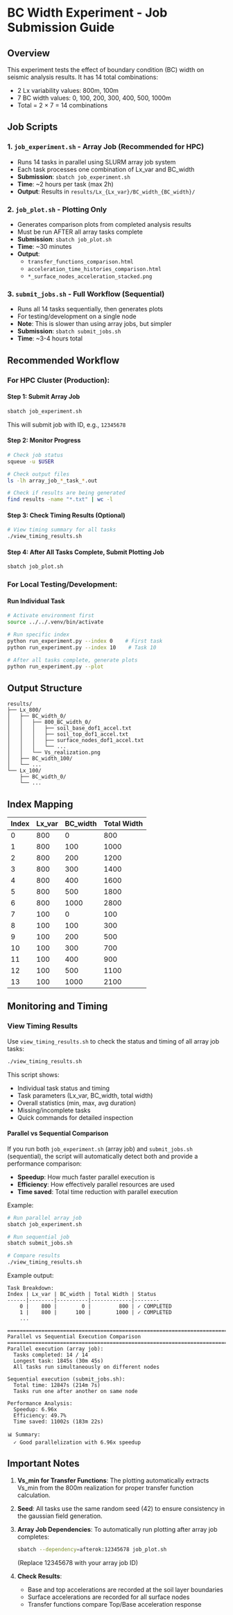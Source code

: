# BC Width Experiment - Job Submission Guide

## Overview
This experiment tests the effect of boundary condition (BC) width on seismic analysis results. It has 14 total combinations:
- 2 Lx variability values: 800m, 100m
- 7 BC width values: 0, 100, 200, 300, 400, 500, 1000m
- Total = 2 × 7 = 14 combinations

## Job Scripts

### 1. `job_experiment.sh` - Array Job (Recommended for HPC)
- Runs 14 tasks in parallel using SLURM array job system
- Each task processes one combination of Lx_var and BC_width
- **Submission**: `sbatch job_experiment.sh`
- **Time**: ~2 hours per task (max 2h)
- **Output**: Results in `results/Lx_{Lx_var}/BC_width_{BC_width}/`

### 2. `job_plot.sh` - Plotting Only
- Generates comparison plots from completed analysis results
- Must be run AFTER all array tasks complete
- **Submission**: `sbatch job_plot.sh`
- **Time**: ~30 minutes
- **Output**:
  - `transfer_functions_comparison.html`
  - `acceleration_time_histories_comparison.html`
  - `*_surface_nodes_acceleration_stacked.png`

### 3. `submit_jobs.sh` - Full Workflow (Sequential)
- Runs all 14 tasks sequentially, then generates plots
- For testing/development on a single node
- **Note**: This is slower than using array jobs, but simpler
- **Submission**: `sbatch submit_jobs.sh`
- **Time**: ~3-4 hours total

## Recommended Workflow

### For HPC Cluster (Production):

#### Step 1: Submit Array Job
```bash
sbatch job_experiment.sh
```

This will submit job with ID, e.g., `12345678`

#### Step 2: Monitor Progress
```bash
# Check job status
squeue -u $USER

# Check output files
ls -lh array_job_*_task_*.out

# Check if results are being generated
find results -name "*.txt" | wc -l
```

#### Step 3: Check Timing Results (Optional)
```bash
# View timing summary for all tasks
./view_timing_results.sh
```

#### Step 4: After All Tasks Complete, Submit Plotting Job
```bash
sbatch job_plot.sh
```

### For Local Testing/Development:

#### Run Individual Task
```bash
# Activate environment first
source ../../.venv/bin/activate

# Run specific index
python run_experiment.py --index 0    # First task
python run_experiment.py --index 10    # Task 10

# After all tasks complete, generate plots
python run_experiment.py --plot
```

## Output Structure

```
results/
├── Lx_800/
│   ├── BC_width_0/
│   │   ├── 800_BC_width_0/
│   │   │   ├── soil_base_dof1_accel.txt
│   │   │   ├── soil_top_dof1_accel.txt
│   │   │   ├── surface_nodes_dof1_accel.txt
│   │   │   └── ...
│   │   └── Vs_realization.png
│   ├── BC_width_100/
│   └── ...
└── Lx_100/
    ├── BC_width_0/
    └── ...
```

## Index Mapping

| Index | Lx_var | BC_width | Total Width |
|-------|--------|----------|-------------|
| 0     | 800    | 0        | 800         |
| 1     | 800    | 100      | 1000        |
| 2     | 800    | 200      | 1200        |
| 3     | 800    | 300      | 1400        |
| 4     | 800    | 400      | 1600        |
| 5     | 800    | 500      | 1800        |
| 6     | 800    | 1000     | 2800        |
| 7     | 100    | 0        | 100         |
| 8     | 100    | 100      | 300         |
| 9     | 100    | 200      | 500         |
| 10    | 100    | 300      | 700         |
| 11    | 100    | 400      | 900         |
| 12    | 100    | 500      | 1100        |
| 13    | 100    | 1000     | 2100        |

## Monitoring and Timing

### View Timing Results
Use `view_timing_results.sh` to check the status and timing of all array job tasks:

```bash
./view_timing_results.sh
```

This script shows:
- Individual task status and timing
- Task parameters (Lx_var, BC_width, total width)
- Overall statistics (min, max, avg duration)
- Missing/incomplete tasks
- Quick commands for detailed inspection

#### Parallel vs Sequential Comparison
If you run both `job_experiment.sh` (array job) and `submit_jobs.sh` (sequential), the script will automatically detect both and provide a performance comparison:
- **Speedup**: How much faster parallel execution is
- **Efficiency**: How effectively parallel resources are used
- **Time saved**: Total time reduction with parallel execution

Example:
```bash
# Run parallel array job
sbatch job_experiment.sh

# Run sequential job
sbatch submit_jobs.sh

# Compare results
./view_timing_results.sh
```

Example output:
```
Task Breakdown:
Index | Lx_var | BC_width | Total Width | Status
------|--------|----------|-------------|--------
    0 |    800 |        0 |         800 | ✓ COMPLETED
    1 |    800 |      100 |        1000 | ✓ COMPLETED
    ...

============================================================================
Parallel vs Sequential Execution Comparison
============================================================================
Parallel execution (array job):
  Tasks completed: 14 / 14
  Longest task: 1845s (30m 45s)
  All tasks run simultaneously on different nodes

Sequential execution (submit_jobs.sh):
  Total time: 12847s (214m 7s)
  Tasks run one after another on same node

Performance Analysis:
  Speedup: 6.96x
  Efficiency: 49.7%
  Time saved: 11002s (183m 22s)

📊 Summary:
  ✓ Good parallelization with 6.96x speedup
```

## Important Notes

1. **Vs_min for Transfer Functions**: The plotting automatically extracts Vs_min from the 800m realization for proper transfer function calculation.

2. **Seed**: All tasks use the same random seed (42) to ensure consistency in the gaussian field generation.

3. **Array Job Dependencies**: To automatically run plotting after array job completes:
   ```bash
   sbatch --dependency=afterok:12345678 job_plot.sh
   ```
   (Replace 12345678 with your array job ID)

4. **Check Results**: 
   - Base and top accelerations are recorded at the soil layer boundaries
   - Surface accelerations are recorded for all surface nodes
   - Transfer functions compare Top/Base acceleration response

